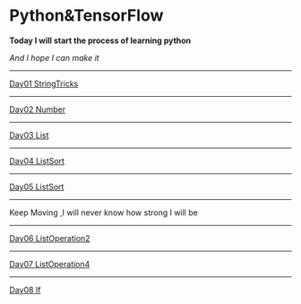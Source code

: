 # Python&TensorFlow

**Today I will start the process of learning python**

*And I hope I can make it*
****


[Day01 StringTricks](https://github.com/Liberhome/PythonCrashCourse/blob/master/string%20tricks.md)

****
[Day02 Number](https://github.com/Liberhome/PythonCrashCourse/blob/master/Number)

****
[Day03 List](https://github.com/Liberhome/PythonCrashCourse/blob/master/List.md)

****
[Day04 ListSort](https://github.com/Liberhome/PythonCrashCourse/blob/master/ListSort.md)

****
[Day05 ListSort](https://github.com/Liberhome/PythonCrashCourse/blob/master/List-Operation.md)

****
Keep Moving ,I will never know how strong I will be
****
[Day06 ListOperation2](https://github.com/Liberhome/PythonCrashCourse/blob/master/ListOperation2.md)
****
[Day07 ListOperation4](https://github.com/Liberhome/PythonCrashCourse/blob/master/ListOperation4.md)
****
[Day08 If](https://github.com/Liberhome/PythonCrashCourse/blob/master/If.md)


